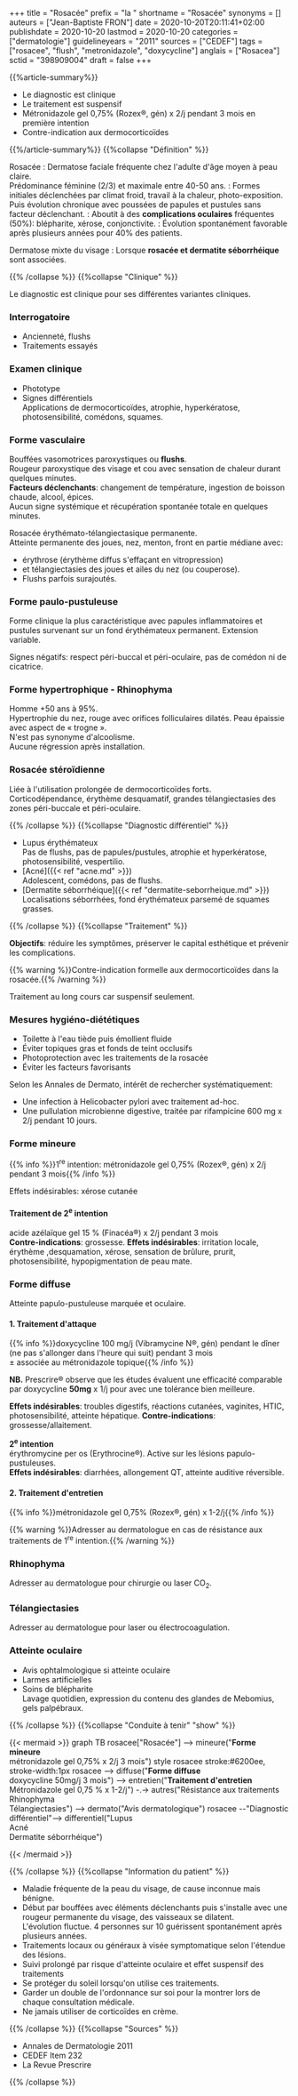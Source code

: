 +++
title = "Rosacée"
prefix = "la "
shortname = "Rosacée"
synonyms = []
auteurs = ["Jean-Baptiste FRON"]
date = 2020-10-20T20:11:41+02:00
publishdate = 2020-10-20
lastmod = 2020-10-20
categories = ["dermatologie"]
guidelineyears = "2011"
sources = ["CEDEF"]
tags = ["rosacee", "flush", "metronidazole", "doxycycline"]
anglais = ["Rosacea"]
sctid = "398909004"
draft = false
+++

{{%article-summary%}}

- Le diagnostic est clinique
- Le traitement est suspensif
- Métronidazole gel 0,75% (Rozex®, gén) x 2/j pendant 3 mois en première intention
- Contre-indication aux dermocorticoïdes

{{%/article-summary%}}
{{%collapse "Définition" %}}

Rosacée
: Dermatose faciale fréquente chez l'adulte d'âge moyen à peau claire.  
Prédominance féminine (2/3) et maximale entre 40-50 ans.
: Formes initiales déclenchées par climat froid, travail à la chaleur, photo-exposition. Puis évolution chronique avec poussées de papules et pustules sans facteur déclenchant.
: Aboutit à des **complications oculaires** fréquentes (50%): blépharite, xérose, conjonctivite.
: Évolution spontanément favorable après plusieurs années pour 40% des patients.

Dermatose mixte du visage
: Lorsque **rosacée et dermatite séborrhéique** sont associées.

{{% /collapse %}}
{{%collapse "Clinique" %}}

Le diagnostic est clinique pour ses différentes variantes cliniques.

### Interrogatoire

- Ancienneté, flushs
- Traitements essayés

### Examen clinique

- Phototype
- Signes différentiels  
Applications de dermocorticoïdes, atrophie, hyperkératose, photosensibilité, comédons, squames.

### Forme vasculaire

Bouffées vasomotrices paroxystiques ou **flushs**.  
Rougeur paroxystique des visage et cou avec sensation de chaleur durant quelques minutes.  
**Facteurs déclenchants**: changement de température, ingestion de boisson chaude, alcool, épices.  
Aucun signe systémique et récupération spontanée totale en quelques minutes.

Rosacée érythémato-télangiectasique permanente.  
Atteinte permanente des joues, nez, menton, front en partie médiane avec:
- érythrose (érythème diffus s'effaçant en vitropression)
- et télangiectasies des joues et ailes du nez (ou couperose).
- Flushs parfois surajoutés.

### Forme paulo-pustuleuse

Forme clinique la plus caractéristique avec papules inflammatoires et pustules survenant sur un fond érythémateux permanent. Extension variable.

Signes négatifs: respect péri-buccal et péri-oculaire, pas de comédon ni de cicatrice.

### Forme hypertrophique - Rhinophyma

Homme +50 ans à 95%.  
Hypertrophie du nez, rouge avec orifices folliculaires dilatés. Peau épaissie avec aspect de « trogne ».  
N'est pas synonyme d'alcoolisme.  
Aucune régression après installation.

### Rosacée stéroïdienne

Liée à l'utilisation prolongée de dermocorticoïdes forts.  
Corticodépendance, érythème desquamatif, grandes télangiectasies des zones péri-buccale et péri-oculaire.

{{% /collapse %}}
{{%collapse "Diagnostic différentiel" %}}

- Lupus érythémateux  
Pas de flushs, pas de papules/pustules, atrophie et hyperkératose, photosensibilité, vespertilio.
- [Acné]({{< ref "acne.md" >}})  
Adolescent, comédons, pas de flushs.
- [Dermatite séborrhéique]({{< ref "dermatite-seborrheique.md" >}})  
Localisations séborrhées, fond érythémateux parsemé de squames grasses.

{{% /collapse %}}
{{%collapse "Traitement" %}}

**Objectifs**: réduire les symptômes, préserver le capital esthétique et prévenir les complications.

{{% warning %}}Contre-indication formelle aux dermocorticoïdes dans la rosacée.{{% /warning %}}

Traitement au long cours car suspensif seulement.

### Mesures hygiéno-diététiques

- Toilette à l'eau tiède puis émollient fluide
- Éviter topiques gras et fonds de teint occlusifs
- Photoprotection avec les traitements de la rosacée
- Éviter les facteurs favorisants

Selon les Annales de Dermato, intérêt de rechercher systématiquement:

- Une infection à Helicobacter pylori avec traitement ad-hoc.
- Une pullulation microbienne digestive, traitée par rifampicine 600 mg x 2/j pendant 10 jours.

### Forme mineure

{{% info %}}1<sup>re</sup> intention: métronidazole gel 0,75% (Rozex®, gén) x 2/j pendant 3 mois{{% /info %}}

Effets indésirables: xérose cutanée

#### Traitement de 2<sup>e</sup> intention

acide azélaïque gel 15 % (Finacéa®) x 2/j pendant 3 mois  
**Contre-indications**: grossesse.
**Effets indésirables**: irritation locale, érythème ,desquamation, xérose, sensation de brûlure, prurit, photosensibilité, hypopigmentation de peau mate.

### Forme diffuse

Atteinte papulo-pustuleuse marquée et oculaire.

#### 1. Traitement d'attaque

{{% info %}}doxycycline 100 mg/j (Vibramycine N®, gén) pendant le dîner (ne pas s'allonger dans l'heure qui suit) pendant 3 mois  
± associée au métronidazole topique{{% /info %}}

**NB.** Prescrire® observe que les études évaluent une efficacité comparable par doxycycline **50mg** x 1/j pour avec une tolérance bien meilleure.

**Effets indésirables**: troubles digestifs, réactions cutanées, vaginites, HTIC, photosensibilité, atteinte hépatique.
**Contre-indications**: grossesse/allaitement.

**2<sup>e</sup> intention**  
érythromycine per os (Erythrocine®). Active sur les lésions papulo-pustuleuses.  
**Effets indésirables**: diarrhées, allongement QT, atteinte auditive réversible.

#### 2. Traitement d'entretien

{{% info %}}métronidazole gel 0,75% (Rozex®, gén) x 1-2/j{{% /info %}}

{{% warning %}}Adresser au dermatologue en cas de résistance aux traitements de 1<sup>re</sup> intention.{{% /warning %}}

### Rhinophyma

Adresser au dermatologue pour chirurgie ou laser CO<sub>2</sub>.

### Télangiectasies

Adresser au dermatologue pour laser ou électrocoagulation.

### Atteinte oculaire

- Avis ophtalmologique si atteinte oculaire
- Larmes artificielles
- Soins de blépharite  
Lavage quotidien, expression du contenu des glandes de Mebomius, gels palpébraux.

{{% /collapse %}}
{{%collapse "Conduite à tenir" "show" %}}

{{< mermaid >}}
graph TB
  rosacee["Rosacée"] --> mineure("<strong>Forme mineure</strong><br>métronidazole gel 0,75% x 2/j 3 mois")
  style rosacee stroke:#6200ee, stroke-width:1px
  rosacee --> diffuse("<strong>Forme diffuse</strong><br>doxycycline 50mg/j 3 mois") --> entretien("<strong>Traitement d'entretien</strong><br>Métronidazole gel 0,75 % x 1-2/j") -.-> autres("Résistance aux traitements<br>Rhinophyma<br>Télangiectasies") --> dermato("Avis dermatologique")
  rosacee --"Diagnostic différentiel"--> differentiel("Lupus<br>Acné<br>Dermatite séborrhéique")

{{< /mermaid >}}

{{% /collapse %}}
{{%collapse "Information du patient" %}}

- Maladie fréquente de la peau du visage, de cause inconnue mais bénigne.
- Début par bouffées avec éléments déclenchants puis s'installe avec une rougeur permanente du visage, des vaisseaux se dilatent.  
L'évolution fluctue. 4 personnes sur 10 guérissent spontanément après plusieurs années.
- Traitements locaux ou généraux à visée symptomatique selon l'étendue des lésions.
- Suivi prolongé par risque d'atteinte oculaire et effet suspensif des traitements
- Se protéger du soleil lorsqu'on utilise ces traitements.
- Garder un double de l'ordonnance sur soi pour la montrer lors de chaque consultation médicale.
- Ne jamais utiliser de corticoïdes en crème.

{{% /collapse %}}
{{%collapse "Sources" %}}

- Annales de Dermatologie 2011
- CEDEF Item 232
- La Revue Prescrire

{{% /collapse %}}
